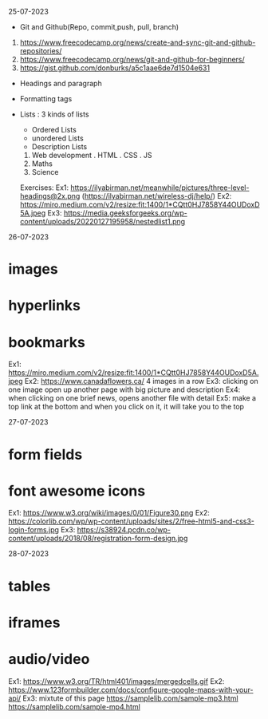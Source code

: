 25-07-2023
- Git and Github(Repo, commit,push, pull, branch)
 1. https://www.freecodecamp.org/news/create-and-sync-git-and-github-repositories/
 2. https://www.freecodecamp.org/news/git-and-github-for-beginners/
 3. https://gist.github.com/donburks/a5c1aae6de7d1504e631


 - Headings and paragraph
 - Formatting tags
 - Lists : 3 kinds of lists
 	 - Ordered Lists
	 - unordered Lists
	 - Description Lists

	 1. Web development
	 		. HTML
			. CSS
		  . JS
	 2. Maths
	 3. Science

	 Exercises:
	 Ex1: https://ilyabirman.net/meanwhile/pictures/three-level-headings@2x.png (https://ilyabirman.net/wireless-dj/help/)
	Ex2: https://miro.medium.com/v2/resize:fit:1400/1*CQtt0HJ7858Y44OUDoxD5A.jpeg
	Ex3: https://media.geeksforgeeks.org/wp-content/uploads/20220127195958/nestedlist1.png


26-07-2023
# images
# hyperlinks
# bookmarks

Ex1: https://miro.medium.com/v2/resize:fit:1400/1*CQtt0HJ7858Y44OUDoxD5A.jpeg
Ex2: https://www.canadaflowers.ca/  4 images in a row 
Ex3: clicking on one image open up another page with big picture and description
Ex4: when clicking on one brief news, opens another file with detail
Ex5: make a top link at the bottom and when you click on it, it will take you to the top

27-07-2023
# form fields
# font awesome icons

Ex1: https://www.w3.org/wiki/images/0/01/Figure30.png
Ex2: https://colorlib.com/wp/wp-content/uploads/sites/2/free-html5-and-css3-login-forms.jpg
Ex3: https://s38924.pcdn.co/wp-content/uploads/2018/08/registration-form-design.jpg


28-07-2023
# tables
# iframes
# audio/video
Ex1: https://www.w3.org/TR/html401/images/mergedcells.gif
Ex2: https://www.123formbuilder.com/docs/configure-google-maps-with-your-api/
Ex3: mixtute of this page
https://samplelib.com/sample-mp3.html
https://samplelib.com/sample-mp4.html